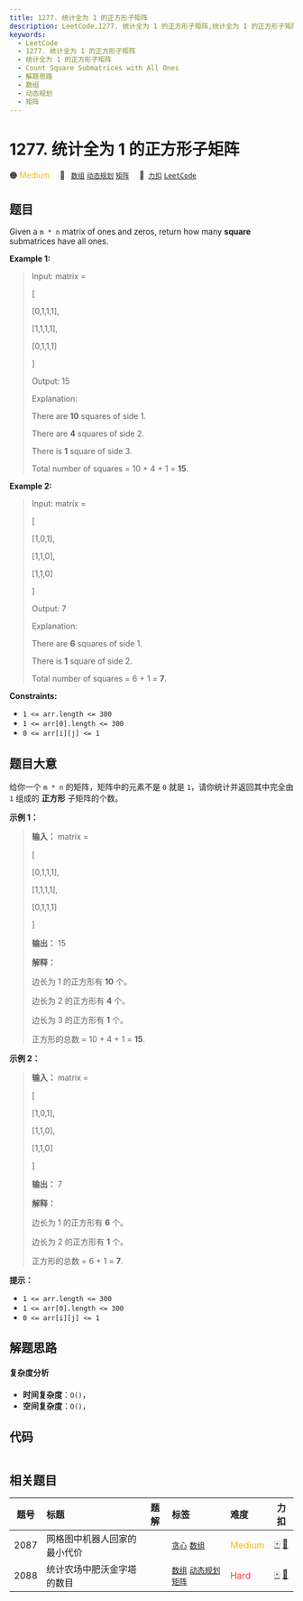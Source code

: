 ```yaml
---
title: 1277. 统计全为 1 的正方形子矩阵
description: LeetCode,1277. 统计全为 1 的正方形子矩阵,统计全为 1 的正方形子矩阵,Count Square Submatrices with All Ones,解题思路,数组,动态规划,矩阵
keywords:
  - LeetCode
  - 1277. 统计全为 1 的正方形子矩阵
  - 统计全为 1 的正方形子矩阵
  - Count Square Submatrices with All Ones
  - 解题思路
  - 数组
  - 动态规划
  - 矩阵
---
```


# 1277. 统计全为 1 的正方形子矩阵

🟠 <font color=#ffb800>Medium</font>&emsp; 🔖&ensp; [`数组`](/tag/array.md) [`动态规划`](/tag/dynamic-programming.md) [`矩阵`](/tag/matrix.md)&emsp; 🔗&ensp;[`力扣`](https://leetcode.cn/problems/count-square-submatrices-with-all-ones) [`LeetCode`](https://leetcode.com/problems/count-square-submatrices-with-all-ones)

## 题目

Given a `m * n` matrix of ones and zeros, return how many **square**
submatrices have all ones.



**Example 1:**

> Input: matrix =
> 
> [
> 
>   [0,1,1,1],
> 
>   [1,1,1,1],
> 
>   [0,1,1,1]
> 
> ]
> 
> Output: 15
> 
> Explanation: 
> 
> There are **10** squares of side 1.
> 
> There are **4** squares of side 2.
> 
> There is  **1** square of side 3.
> 
> Total number of squares = 10 + 4 + 1 = **15**.

**Example 2:**

> Input: matrix = 
> 
> [
> 
>   [1,0,1],
> 
>   [1,1,0],
> 
>   [1,1,0]
> 
> ]
> 
> Output: 7
> 
> Explanation: 
> 
> There are **6** squares of side 1.  
> 
> There is **1** square of side 2. 
> 
> Total number of squares = 6 + 1 = **7**.

**Constraints:**

  * `1 <= arr.length <= 300`
  * `1 <= arr[0].length <= 300`
  * `0 <= arr[i][j] <= 1`


## 题目大意

给你一个 `m * n` 的矩阵，矩阵中的元素不是 `0` 就是 `1`，请你统计并返回其中完全由 `1` 组成的 **正方形** 子矩阵的个数。



**示例 1：**

> 
> 
> 
> 
> 
> **输入：** matrix =
> 
> [
> 
>   [0,1,1,1],
> 
>   [1,1,1,1],
> 
>   [0,1,1,1]
> 
> ]
> 
> **输出：** 15
> 
> **解释：** 
> 
> 边长为 1 的正方形有 **10** 个。
> 
> 边长为 2 的正方形有 **4** 个。
> 
> 边长为 3 的正方形有 **1** 个。
> 
> 正方形的总数 = 10 + 4 + 1 = **15**.
> 
> 

**示例 2：**

> 
> 
> 
> 
> 
> **输入：** matrix = 
> 
> [
> 
>   [1,0,1],
> 
>   [1,1,0],
> 
>   [1,1,0]
> 
> ]
> 
> **输出：** 7
> 
> **解释：**
> 
> 边长为 1 的正方形有 **6** 个。 
> 
> 边长为 2 的正方形有 **1** 个。
> 
> 正方形的总数 = 6 + 1 = **7**.
> 
> 



**提示：**

  * `1 <= arr.length <= 300`
  * `1 <= arr[0].length <= 300`
  * `0 <= arr[i][j] <= 1`


## 解题思路

#### 复杂度分析

- **时间复杂度**：`O()`，
- **空间复杂度**：`O()`，

## 代码

```javascript

```

## 相关题目

<!-- prettier-ignore -->
| 题号 | 标题 | 题解 | 标签 | 难度 | 力扣 |
| :------: | :------ | :------: | :------ | :------ | :------: |
| 2087 | 网格图中机器人回家的最小代价 |  |  [`贪心`](/tag/greedy.md) [`数组`](/tag/array.md) | <font color=#ffb800>Medium</font> | [🀄️](https://leetcode.cn/problems/minimum-cost-homecoming-of-a-robot-in-a-grid) [🔗](https://leetcode.com/problems/minimum-cost-homecoming-of-a-robot-in-a-grid) |
| 2088 | 统计农场中肥沃金字塔的数目 |  |  [`数组`](/tag/array.md) [`动态规划`](/tag/dynamic-programming.md) [`矩阵`](/tag/matrix.md) | <font color=#ff334b>Hard</font> | [🀄️](https://leetcode.cn/problems/count-fertile-pyramids-in-a-land) [🔗](https://leetcode.com/problems/count-fertile-pyramids-in-a-land) |